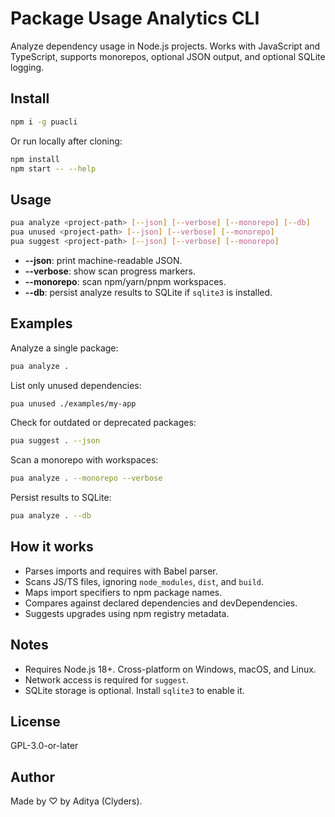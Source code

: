 # Package Usage Analytics CLI

Analyze dependency usage in Node.js projects. Works with JavaScript and TypeScript, supports monorepos, optional JSON output, and optional SQLite logging.

## Install

```bash
npm i -g puacli
```

Or run locally after cloning:

```bash
npm install
npm start -- --help
```

## Usage

```bash
pua analyze <project-path> [--json] [--verbose] [--monorepo] [--db]
pua unused <project-path> [--json] [--verbose] [--monorepo]
pua suggest <project-path> [--json] [--verbose] [--monorepo]
```

- **--json**: print machine-readable JSON.
- **--verbose**: show scan progress markers.
- **--monorepo**: scan npm/yarn/pnpm workspaces.
- **--db**: persist analyze results to SQLite if `sqlite3` is installed.

## Examples

Analyze a single package:

```bash
pua analyze .
```

List only unused dependencies:

```bash
pua unused ./examples/my-app
```

Check for outdated or deprecated packages:

```bash
pua suggest . --json
```

Scan a monorepo with workspaces:

```bash
pua analyze . --monorepo --verbose
```

Persist results to SQLite:

```bash
pua analyze . --db
```

## How it works

- Parses imports and requires with Babel parser.
- Scans JS/TS files, ignoring `node_modules`, `dist`, and `build`.
- Maps import specifiers to npm package names.
- Compares against declared dependencies and devDependencies.
- Suggests upgrades using npm registry metadata.

## Notes

- Requires Node.js 18+. Cross-platform on Windows, macOS, and Linux.
- Network access is required for `suggest`.
- SQLite storage is optional. Install `sqlite3` to enable it.

## License

GPL-3.0-or-later

## Author

Made by ♡ by Aditya (Clyders).